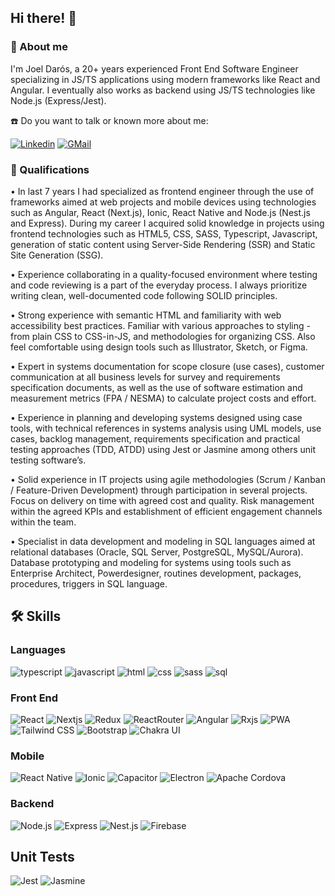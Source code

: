 ## Hi there! 👋

### 🚀 About me

I'm Joel Darós, a 20+ years experienced Front End Software Engineer specializing in JS/TS applications using modern frameworks like React and Angular. I eventually also works as backend using JS/TS technologies like Node.js (Express/Jest).

☎️ Do you want to talk or known more about me:

[![Linkedin](https://img.shields.io/badge/Linkedin-0A66C2??style=flat-square&logo=linkedin&logoColor=white)](https://www.linkedin.com/in/joel-darós-95536a21/?locale=en_US "Check my Resume at Linkedin")
[![GMail](https://img.shields.io/badge/Contact_me-EMail-EA4335??style=flat-square&logo=gmail&logoColor=white)](mailto:joel.daros@gmail.com)

### 🏅 Qualifications

• In last 7 years I had specialized as frontend engineer through the use of frameworks aimed at web projects and mobile devices using technologies such as Angular, React (Next.js), Ionic, React Native and Node.js (Nest.js and Express). During my career I acquired solid knowledge in projects using frontend technologies such as HTML5, CSS, SASS, Typescript, Javascript, generation of static content using Server-Side Rendering (SSR) and Static Site Generation (SSG).

• Experience collaborating in a quality-focused environment where testing and code reviewing is a part of the everyday process. I always prioritize writing clean, well-documented code following SOLID principles.

• Strong experience with semantic HTML and familiarity with web accessibility best practices. Familiar with various approaches to styling - from plain CSS to CSS-in-JS, and methodologies for organizing CSS. Also feel comfortable using design tools such as Illustrator, Sketch, or Figma.

• Expert in systems documentation for scope closure (use cases), customer communication at all business levels for survey and requirements specification documents, as well as the use of software estimation and measurement metrics (FPA / NESMA) to calculate project costs and effort.

• Experience in planning and developing systems designed using case tools, with technical references in systems analysis using UML models, use cases, backlog management, requirements specification and practical testing approaches (TDD, ATDD) using Jest or Jasmine among others unit testing software’s.

• Solid experience in IT projects using agile methodologies (Scrum / Kanban / Feature-Driven Development) through participation in several projects. Focus on delivery on time with agreed cost and quality. Risk management within the agreed KPIs and establishment of efficient engagement channels within the team.

• Specialist in data development and modeling in SQL languages aimed at relational databases (Oracle, SQL Server, PostgreSQL, MySQL/Aurora). Database prototyping and modeling for systems using tools such as Enterprise Architect, Powerdesigner, routines development, packages, procedures, triggers in SQL language.

## 🛠 Skills

### Languages
![typescript](https://img.shields.io/badge/Typescript-2b63ff?style=for-the-badge&logo=Typescript&logoColor=white)
![javascript](https://img.shields.io/badge/Javascript-3a3a36?style=for-the-badge&logo=Typescript&logoColor=yellow)
![html](https://img.shields.io/badge/html-e34c26?style=for-the-badge&logo=html5&logoColor=white)
![css](https://img.shields.io/badge/css-2b63ff?style=for-the-badge&logo=css3&logoColor=white)
![sass](https://img.shields.io/badge/sass-CD6799?style=for-the-badge&logo=sass&logoColor=white)
![sql](https://img.shields.io/badge/sql-ff0000?style=for-the-badge&logo=oracle&logoColor=white)

### Front End
![React](https://img.shields.io/badge/React-3a3a36?style=for-the-badge&logo=React&logoColor=61DBFB)
![Nextjs](https://img.shields.io/badge/Nextjs-000000?style=for-the-badge&logo=nextdotjs&logoColor=ffffff)
![Redux](https://img.shields.io/badge/Redux-764abc?style=for-the-badge&logo=redux&logoColor=ffffff)
![ReactRouter](https://img.shields.io/badge/ReactRouter-000000?style=for-the-badge&logo=reactrouter&logoColor=dd1b16)
![Angular](https://img.shields.io/badge/Angular-dd1b16?style=for-the-badge&logo=angular&logoColor=ffffff)
![Rxjs](https://img.shields.io/badge/Rxjs-d81b60?style=for-the-badge&logo=rxdb&logoColor=ffffff)
![PWA](https://img.shields.io/badge/pwa-5A0FC8?style=for-the-badge&logo=pwa&logoColor=ffffff)
![Tailwind CSS](https://img.shields.io/badge/tailwind-06B6D4?style=for-the-badge&logo=tailwindcss&logoColor=ffffff)
![Bootstrap](https://img.shields.io/badge/Bootstrap-7952B3?style=for-the-badge&logo=bootstrap&logoColor=ffffff)
![Chakra UI](https://img.shields.io/badge/chakra_ui-319795?style=for-the-badge&logo=chakraui&logoColor=ffffff)

### Mobile

![React Native](https://img.shields.io/badge/React_Native-3a3a36?style=for-the-badge&logo=React&logoColor=61DBFB)
![Ionic](https://img.shields.io/badge/Ionic-3880FF?style=for-the-badge&logo=ionic&logoColor=ffffff)
![Capacitor](https://img.shields.io/badge/Capacitor-119EFF?style=for-the-badge&logo=capacitor&logoColor=ffffff)
![Electron](https://img.shields.io/badge/electron-3a3a36?style=for-the-badge&logo=electron&logoColor=47848F)
![Apache Cordova](https://img.shields.io/badge/Apache_Cordova-000000?style=for-the-badge&logo=apachecordova&logoColor=E8E8E8)

### Backend
![Node.js](https://img.shields.io/badge/Node.js-339933?style=for-the-badge&logo=nodedotjs&logoColor=ffffff)
![Express](https://img.shields.io/badge/express-cecece?style=for-the-badge&logo=express&logoColor=000000)
![Nest.js](https://img.shields.io/badge/Nest.js-E0234E?style=for-the-badge&logo=nestjs&logoColor=ffffff)
![Firebase](https://img.shields.io/badge/Firebase-000000?style=for-the-badge&logo=firebase&logoColor=FFCA28)

## Unit Tests
![Jest](https://img.shields.io/badge/Jest-C21325?style=for-the-badge&logo=jest&logoColor=ffffff)
![Jasmine](https://img.shields.io/badge/Jasmine-8A4182?style=for-the-badge&logo=jasmine&logoColor=ffffff)

<!-- [github](https://img.shields.io/badge/GitHub-000000?style=for-the-badge&logo=GitHub&logoColor=white) -->


<!--
**MrSparklle/MrSparklle** is a ✨ _special_ ✨ repository because its `README.md` (this file) appears on your GitHub profile.

Here are some ideas to get you started:

- 🔭 I’m currently working on ...
- 🌱 I’m currently learning ...
- 👯 I’m looking to collaborate on ...
- 🤔 I’m looking for help with ...
- 💬 Ask me about ...
- 📫 How to reach me: ...
- 😄 Pronouns: ...
- ⚡ Fun fact: ...
-->
